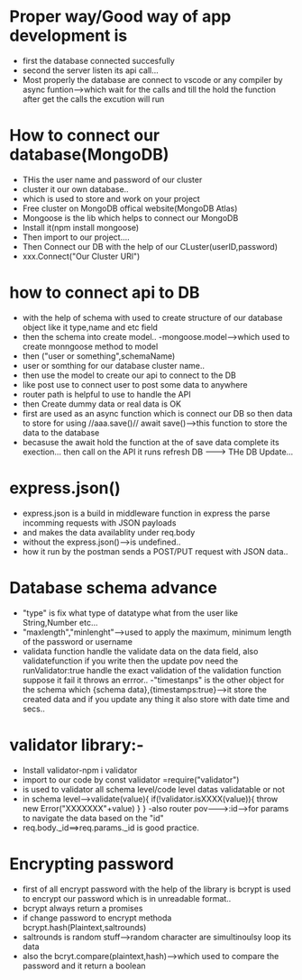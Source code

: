 # Proper way/Good way of app development is
- first the database connected succesfully
- second the server listen its api call...
- Most properly the database are connect to vscode or any compiler by async funtion-->which wait for the calls  and till the hold the function after get the calls the excution will run
# How to connect our database(MongoDB)

- THis the user name and password of our cluster
- cluster it our own database..
- which is used to store and work on your project
- Free cluster on MongoDB offical website(MongoDB Atlas)
- Mongoose is the lib which helps to connect our MongoDB
- Install  it(npm install mongoose)
- Then import to our project....
- Then Connect our DB with the help of our CLuster(userID,password)
- xxx.Connect("Our Cluster URl")

# how to connect api to DB
- with the help of schema with used to create structure of our database object like it type,name and etc field
- then the schema into create model..
-mongoose.model-->which used to create monngoose method to model
- then ("user or something",schemaName)
- user or somthing for our database cluster name..
- then use the model to create our api to connect to the DB
- like post use to connect user to post some data to anywhere
- router path is helpful to use to handle the API
- then Create dummy data or  real data is OK
- first are used as an async function which is connect our DB so then data to store for using //aaa.save()//
await save()-->this function to store the data to the database
- becasuse the await hold the function at the  of save data complete its exection...
then call on the API it runs refresh DB ---> THe DB  Update...

# express.json()
- express.json is a build in middleware function in express
the parse incomming requests with JSON payloads
- and makes the data availablity under req.body
- without the express.json()-->is undefined..
- how it run by the postman sends a POST/PUT request with JSON data..

# Database schema advance
- "type" is fix what type of datatype what from the user like String,Number etc...
- "maxlength","minlenght"-->used to apply the maximum, minimum length of the password or username
- validata function handle the validate data on the data field, also validatefunction if you write then the update pov need the runValidator:true handle the exact validation of the validation function suppose it fail it throws an errror..
-"timestanps" is the other object for the schema which {schema data},{timestamps:true}-->it store the created data and if you update any thing it also store with date time and secs..

# validator library:-
- Install validator-npm i validator
- import to our code by const validator =require("validator")
- is used to validator all schema level/code level datas validatable or not
- in schema level-->validate(value){
    if(!validator.isXXXX(value)){
        throw new Error("XXXXXXX"+value)
    }
}
-also router pov--->:id-->for params to navigate the data based on the "id"
- req.body._id==>req.params._id is good practice.

# Encrypting password

- first of all encrypt password with the help of the library is bcrypt is used to encrypt our password which is in unreadable format..
- bcrypt always return a promises
- if change password to encrypt methoda bcrypt.hash(Plaintext,saltrounds)
- saltrounds is random stuff-->random character are simultinoulsy loop its data
- also the bcryt.compare(plaintext,hash)-->which used to compare the password and it return a boolean
